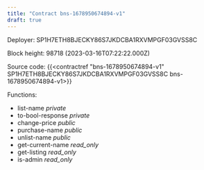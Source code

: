 ```yaml
---
title: "Contract bns-1678950674894-v1"
draft: true
---
```

Deployer: SP1H7ETH8BJECKY86S7JKDCBA1RXVMPGF03GVSS8C


 



Block height: 98718 (2023-03-16T07:22:22.000Z)

Source code: {{<contractref "bns-1678950674894-v1" SP1H7ETH8BJECKY86S7JKDCBA1RXVMPGF03GVSS8C bns-1678950674894-v1>}}

Functions:

* list-name _private_
* to-bool-response _private_
* change-price _public_
* purchase-name _public_
* unlist-name _public_
* get-current-name _read_only_
* get-listing _read_only_
* is-admin _read_only_
